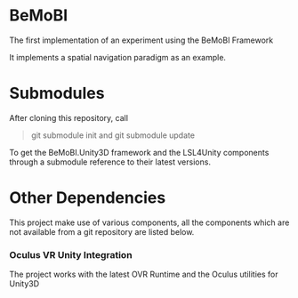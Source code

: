 # BeMoBI
The first implementation of an experiment using the BeMoBI Framework

It implements a spatial navigation paradigm as an example.

# Submodules
After cloning this repository, call
> git submodule init
and
> git submodule update

To get the BeMoBI.Unity3D framework and the LSL4Unity components through a submodule reference to their latest versions.

# Other Dependencies
This project make use of various components, all the components which are not available from a git repository are listed below.

### Oculus VR Unity Integration
The project works with the latest OVR Runtime and the Oculus utilities for Unity3D
